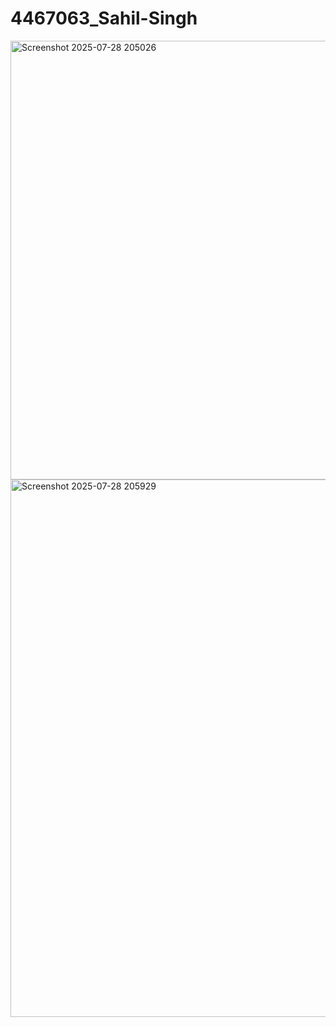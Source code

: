 # 4467063_Sahil-Singh

<img width="1010" height="702" alt="Screenshot 2025-07-28 205026" src="https://github.com/user-attachments/assets/17aeb6c2-c336-4dd4-ad8e-6ed2c6bf9216" />
<img width="1905" height="860" alt="Screenshot 2025-07-28 205929" src="https://github.com/user-attachments/assets/faeaf1aa-5d6c-4ad3-ab2c-8176e07dbc47" />
